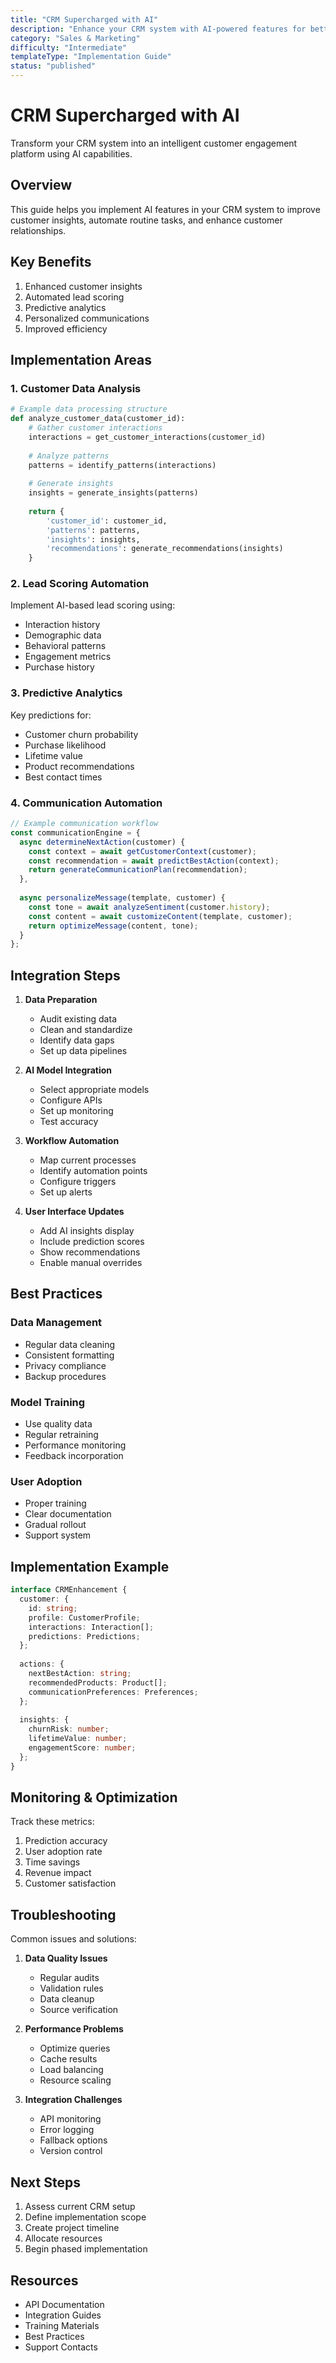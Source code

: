 ```yaml
---
title: "CRM Supercharged with AI"
description: "Enhance your CRM system with AI-powered features for better customer insights and automation"
category: "Sales & Marketing"
difficulty: "Intermediate"
templateType: "Implementation Guide"
status: "published"
---
```


# CRM Supercharged with AI

Transform your CRM system into an intelligent customer engagement platform using AI capabilities.

## Overview

This guide helps you implement AI features in your CRM system to improve customer insights, automate routine tasks, and enhance customer relationships.

## Key Benefits

1. Enhanced customer insights
2. Automated lead scoring
3. Predictive analytics
4. Personalized communications
5. Improved efficiency

## Implementation Areas

### 1. Customer Data Analysis

```python
# Example data processing structure
def analyze_customer_data(customer_id):
    # Gather customer interactions
    interactions = get_customer_interactions(customer_id)
    
    # Analyze patterns
    patterns = identify_patterns(interactions)
    
    # Generate insights
    insights = generate_insights(patterns)
    
    return {
        'customer_id': customer_id,
        'patterns': patterns,
        'insights': insights,
        'recommendations': generate_recommendations(insights)
    }
```

### 2. Lead Scoring Automation

Implement AI-based lead scoring using:
- Interaction history
- Demographic data
- Behavioral patterns
- Engagement metrics
- Purchase history

### 3. Predictive Analytics

Key predictions for:
- Customer churn probability
- Purchase likelihood
- Lifetime value
- Product recommendations
- Best contact times

### 4. Communication Automation

```javascript
// Example communication workflow
const communicationEngine = {
  async determineNextAction(customer) {
    const context = await getCustomerContext(customer);
    const recommendation = await predictBestAction(context);
    return generateCommunicationPlan(recommendation);
  },
  
  async personalizeMessage(template, customer) {
    const tone = await analyzeSentiment(customer.history);
    const content = await customizeContent(template, customer);
    return optimizeMessage(content, tone);
  }
};
```

## Integration Steps

1. **Data Preparation**
   - Audit existing data
   - Clean and standardize
   - Identify data gaps
   - Set up data pipelines

2. **AI Model Integration**
   - Select appropriate models
   - Configure APIs
   - Set up monitoring
   - Test accuracy

3. **Workflow Automation**
   - Map current processes
   - Identify automation points
   - Configure triggers
   - Set up alerts

4. **User Interface Updates**
   - Add AI insights display
   - Include prediction scores
   - Show recommendations
   - Enable manual overrides

## Best Practices

### Data Management
- Regular data cleaning
- Consistent formatting
- Privacy compliance
- Backup procedures

### Model Training
- Use quality data
- Regular retraining
- Performance monitoring
- Feedback incorporation

### User Adoption
- Proper training
- Clear documentation
- Gradual rollout
- Support system

## Implementation Example

```typescript
interface CRMEnhancement {
  customer: {
    id: string;
    profile: CustomerProfile;
    interactions: Interaction[];
    predictions: Predictions;
  };
  
  actions: {
    nextBestAction: string;
    recommendedProducts: Product[];
    communicationPreferences: Preferences;
  };
  
  insights: {
    churnRisk: number;
    lifetimeValue: number;
    engagementScore: number;
  };
}
```

## Monitoring & Optimization

Track these metrics:
1. Prediction accuracy
2. User adoption rate
3. Time savings
4. Revenue impact
5. Customer satisfaction

## Troubleshooting

Common issues and solutions:

1. **Data Quality Issues**
   - Regular audits
   - Validation rules
   - Data cleanup
   - Source verification

2. **Performance Problems**
   - Optimize queries
   - Cache results
   - Load balancing
   - Resource scaling

3. **Integration Challenges**
   - API monitoring
   - Error logging
   - Fallback options
   - Version control

## Next Steps

1. Assess current CRM setup
2. Define implementation scope
3. Create project timeline
4. Allocate resources
5. Begin phased implementation

## Resources

- API Documentation
- Integration Guides
- Training Materials
- Best Practices
- Support Contacts 